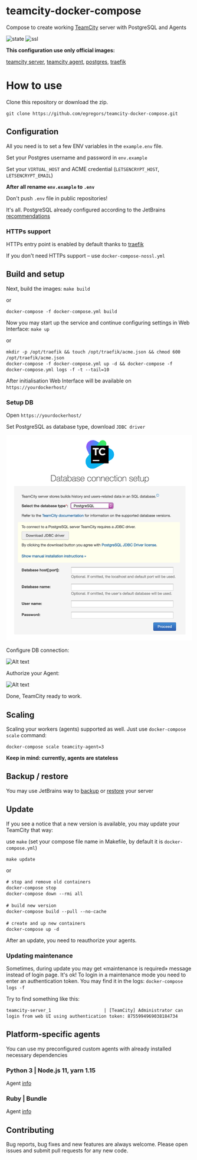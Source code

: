 # teamcity-docker-compose
Compose to create working [TeamCity](https://www.jetbrains.com/teamcity/) server with PostgreSQL and Agents

![state](https://img.shields.io/badge/state-stable-brightgreen.svg)
![ssl](https://img.shields.io/badge/HTTPs-traefik-brightgreen.svg)

**This configuration use only official images:**

[teamcity server](https://hub.docker.com/r/jetbrains/teamcity-server/),
[teamcity agent](https://hub.docker.com/r/jetbrains/teamcity-minimal-agent/),
[postgres](https://hub.docker.com/_/postgres/),
[traefik](https://hub.docker.com/_/traefik)

# How to use

Clone this repository or download the zip.

```
git clone https://github.com/egregors/teamcity-docker-compose.git
```

## Configuration

All you need is to set a few ENV variables in the `example.env` file.

Set your Postgres username and password in `env.example` 

Set your `VIRTUAL_HOST` and ACME credential (`LETSENCRYPT_HOST`, `LETSENCRYPT_EMAIL`)

**After all rename `env.example` to `.env`**

Don't push `.env` file in public repositories!

It's all. PostgreSQL already configured according to the
JetBrains [recommendations](https://confluence.jetbrains.com/pages/viewpage.action?pageId=74847395#HowTo...-ConfigureNewlyInstalledPostgreSQLServer)

### HTTPs support

HTTPs entry point is enabled by default thanks to [traefik](https://traefik.io/)

If you don't need HTTPs support – use `docker-compose-nossl.yml`

## Build and setup

Next, build the images:
`make build`

or

```
docker-compose -f docker-compose.yml build
```

Now you may start up the service and continue configuring settings in Web Interface: `make up`

or

```
mkdir -p /opt/traefik && touch /opt/traefik/acme.json && chmod 600 /opt/traefik/acme.json
docker-compose -f docker-compose.yml up -d && docker-compose -f docker-compose.yml logs -f -t --tail=10
```

After initialisation Web Interface will be available on `https://yourdockerhost/`


### Setup DB

Open `https://yourdockerhost/`

Set PostgreSQL as database type, download `JDBC driver`

![Alt text](raw/img/1.png?raw=true)

Configure DB connection:

![Alt text](raw/img/2.png?raw=true)

Authorize your Agent:

![Alt text](raw/img/3.png?raw=true)

Done, TeamCity ready to work.

## Scaling

Scaling your workers (agents) supported as well. Just use `docker-compose scale` command:

```
docker-compose scale teamcity-agent=3
```
**Keep in mind: currently, agents are stateless**


## Backup / restore

You may use JetBrains way to [backup](https://confluence.jetbrains.com/display/TCD10/TeamCity+Data+Backup) 
or [restore](https://confluence.jetbrains.com/display/TCD10/Restoring+TeamCity+Data+from+Backup) your server


## Update

If you see a notice that a new version is available, you may update your TeamCity that way:

use `make` (set your compose file name in Makefile, by default it is `docker-compose.yml`)

```
make update
```

or

```
# stop and remove old containers
docker-compose stop
docker-compose down --rmi all

# build new version
docker-compose build --pull --no-cache

# create and up new containers
docker-compose up -d
```

After an update, you need to reauthorize your agents.

### Updating maintenance

Sometimes, during update you may get «maintenance is required» message instead of login page. 
It's ok! To login in a maintenance mode you need to enter an authentication token. You may find it in the logs:
`docker-compose logs -f`

Try to find something like this:

```
teamcity-server_1                    | [TeamCity] Administrator can login from web UI using authentication token: 8755994969038184734
```

## Platform-specific agents

You can use my preconfigured custom agents with already installed necessary dependencies

### Python 3 | Node.js 11, yarn 1.15

Agent [info](agents/python-node-yarn/README.md)

### Ruby | Bundle

Agent [info](agents/bundler-ruby/README.md)

## Contributing

Bug reports, bug fixes and new features are always welcome.
Please open issues and submit pull requests for any new code.
